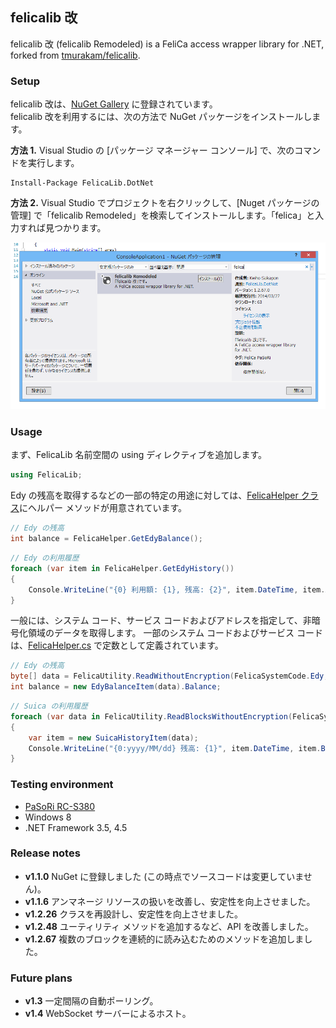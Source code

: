 ## felicalib 改

felicalib 改 (felicalib Remodeled) is a FeliCa access wrapper library for .NET, forked from [tmurakam/felicalib](https://github.com/tmurakam/felicalib).

### Setup
felicalib 改は、[NuGet Gallery](http://www.nuget.org/packages/FelicaLib.DotNet/) に登録されています。  
felicalib 改を利用するには、次の方法で NuGet パッケージをインストールします。

**方法 1.** Visual Studio の [パッケージ マネージャー コンソール] で、次のコマンドを実行します。

```
Install-Package FelicaLib.DotNet
```

**方法 2.** Visual Studio でプロジェクトを右クリックして、[Nuget パッケージの管理] で「felicalib Remodeled」を検索してインストールします。「felica」と入力すれば見つかります。

![VS-NuGet](Images/Preview/VS-NuGet.png)

### Usage
まず、FelicaLib 名前空間の using ディレクティブを追加します。

```c#
using FelicaLib;
```

Edy の残高を取得するなどの一部の特定の用途に対しては、[FelicaHelper クラス](https://github.com/sakapon/felicalib-remodeled/blob/master/FelicaLib_Remodeled/FelicaLib_DotNet/FelicaHelper.cs)にヘルパー メソッドが用意されています。

```c#
// Edy の残高
int balance = FelicaHelper.GetEdyBalance();
```

```c#
// Edy の利用履歴
foreach (var item in FelicaHelper.GetEdyHistory())
{
    Console.WriteLine("{0} 利用額: {1}, 残高: {2}", item.DateTime, item.Amount, item.Balance);
}
```

一般には、システム コード、サービス コードおよびアドレスを指定して、非暗号化領域のデータを取得します。
一部のシステム コードおよびサービス コードは、[FelicaHelper.cs](https://github.com/sakapon/felicalib-remodeled/blob/master/FelicaLib_Remodeled/FelicaLib_DotNet/FelicaHelper.cs) で定数として定義されています。

```c#
// Edy の残高
byte[] data = FelicaUtility.ReadWithoutEncryption(FelicaSystemCode.Edy, FelicaServiceCode.EdyBalance, 0);
int balance = new EdyBalanceItem(data).Balance;
```

```c#
// Suica の利用履歴
foreach (var data in FelicaUtility.ReadBlocksWithoutEncryption(FelicaSystemCode.Suica, FelicaServiceCode.SuicaHistory, 0, 20))
{
    var item = new SuicaHistoryItem(data);
    Console.WriteLine("{0:yyyy/MM/dd} 残高: {1}", item.DateTime, item.Balance);
}
```

### Testing environment
* [PaSoRi RC-S380](http://www.sony.co.jp/Products/felica/consumer/products/RC-S380.html)
* Windows 8
* .NET Framework 3.5, 4.5

### Release notes
* **v1.1.0** NuGet に登録しました (この時点でソースコードは変更していません)。
* **v1.1.6** アンマネージ リソースの扱いを改善し、安定性を向上させました。
* **v1.2.26** クラスを再設計し、安定性を向上させました。
* **v1.2.48** ユーティリティ メソッドを追加するなど、API を改善しました。
* **v1.2.67** 複数のブロックを連続的に読み込むためのメソッドを追加しました。

### Future plans
* **v1.3** 一定間隔の自動ポーリング。
* **v1.4** WebSocket サーバーによるホスト。
